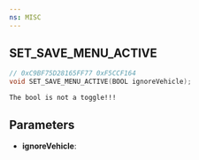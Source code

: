 ```yaml
---
ns: MISC
---
```

## SET_SAVE_MENU_ACTIVE

```c
// 0xC9BF75D28165FF77 0xF5CCF164
void SET_SAVE_MENU_ACTIVE(BOOL ignoreVehicle);
```

```
The bool is not a toggle!!!  
```

## Parameters
* **ignoreVehicle**:

